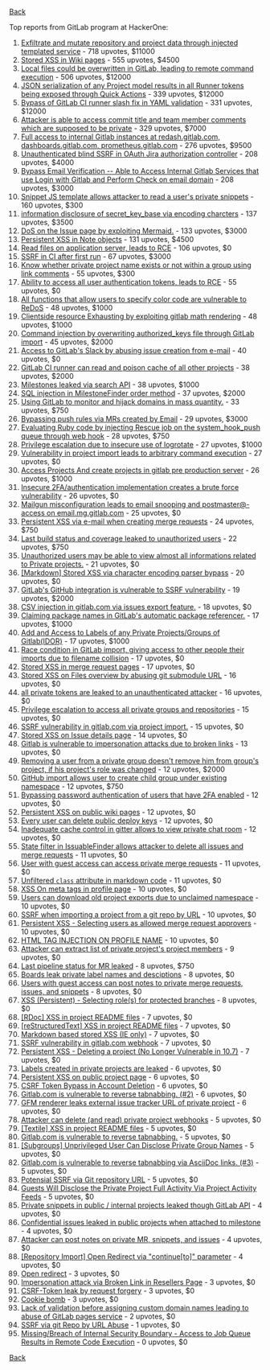 [Back](../README.md)

Top reports from GitLab program at HackerOne:

1. [Exfiltrate and mutate repository and project data through injected templated service](https://hackerone.com/reports/446585) - 718 upvotes, $11000
2. [Stored XSS in Wiki pages](https://hackerone.com/reports/526325) - 555 upvotes, $4500
3. [Local files could be overwritten in GitLab, leading to remote command execution](https://hackerone.com/reports/587854) - 506 upvotes, $12000
4. [JSON serialization of any Project model results in all Runner tokens being exposed through Quick Actions](https://hackerone.com/reports/509924) - 339 upvotes, $12000
5. [Bypass of GitLab CI runner slash fix in YAML validation](https://hackerone.com/reports/409395) - 331 upvotes, $12000
6. [Attacker is able to access commit title and team member comments which are supposed to be private](https://hackerone.com/reports/502593) - 329 upvotes, $7000
7. [Full access to internal Gitlab instances at redash.gitlab.com, dashboards.gitlab.com, prometheus.gitlab.com](https://hackerone.com/reports/498964) - 276 upvotes, $9500
8. [Unauthenticated blind SSRF in OAuth Jira authorization controller](https://hackerone.com/reports/398799) - 208 upvotes, $4000
9. [Bypass Email Verification -- Able to Access Internal Gitlab Services that use Login with Gitlab and Perform Check on email domain](https://hackerone.com/reports/565883) - 208 upvotes, $3000
10. [Snippet JS template allows attacker to read a user's private snippets](https://hackerone.com/reports/348443) - 160 upvotes, $300
11. [information disclosure of secret_key_base via encoding charcters](https://hackerone.com/reports/460545) - 137 upvotes, $3500
12. [DoS on the Issue page by exploiting Mermaid.](https://hackerone.com/reports/470067) - 133 upvotes, $3000
13. [Persistent XSS in Note objects](https://hackerone.com/reports/508184) - 131 upvotes, $4500
14. [Read files on application server, leads to RCE](https://hackerone.com/reports/178152) - 106 upvotes, $0
15. [SSRF in CI after first run](https://hackerone.com/reports/369451) - 67 upvotes, $3000
16. [Know whether private project name exists or not within a group using link comments](https://hackerone.com/reports/495497) - 55 upvotes, $300
17. [Ability to access all user authentication tokens, leads to RCE](https://hackerone.com/reports/158330) - 55 upvotes, $0
18. [All functions that allow users to specify color code are vulnerable to ReDoS](https://hackerone.com/reports/511381) - 48 upvotes, $1000
19. [Clientside resource Exhausting by exploiting gitlab math rendering](https://hackerone.com/reports/549040) - 48 upvotes, $1000
20. [Command injection by overwriting authorized_keys file through GitLab import](https://hackerone.com/reports/298873) - 45 upvotes, $2000
21. [Access to GitLab's Slack by abusing issue creation from e-mail](https://hackerone.com/reports/218230) - 40 upvotes, $0
22. [GitLab CI runner can read and poison cache of all other projects](https://hackerone.com/reports/301432) - 38 upvotes, $2000
23. [Milestones leaked via search API](https://hackerone.com/reports/460815) - 38 upvotes, $1000
24. [SQL injection in MilestoneFinder order method](https://hackerone.com/reports/298176) - 37 upvotes, $2000
25. [Using GitLab to monitor and hijack domains in mass quantity.](https://hackerone.com/reports/312118) - 33 upvotes, $750
26. [Bypassing push rules via MRs created by Email](https://hackerone.com/reports/526570) - 29 upvotes, $3000
27. [Evaluating Ruby code by injecting Rescue job on the system_hook_push queue through web hook](https://hackerone.com/reports/299473) - 28 upvotes, $750
28. [Privilege escalation due to insecure use of logrotate](https://hackerone.com/reports/578119) - 27 upvotes, $1000
29. [Vulnerability in project import leads to arbitrary command execution](https://hackerone.com/reports/378148) - 27 upvotes, $0
30. [Access Projects And create projects in gitlab pre production server](https://hackerone.com/reports/540711) - 26 upvotes, $1000
31. [Insecure 2FA/authentication implementation creates a brute force vulnerability](https://hackerone.com/reports/149598) - 26 upvotes, $0
32. [Mailgun misconfiguration leads to email snooping and postmaster@-access on email.mg.gitlab.com](https://hackerone.com/reports/174983) - 25 upvotes, $0
33. [Persistent XSS via e-mail when creating merge requests](https://hackerone.com/reports/496973) - 24 upvotes, $750
34. [Last build status and coverage leaked to unauthorized users](https://hackerone.com/reports/477222) - 22 upvotes, $750
35. [Unauthorized users may be able to view almost all informations related to Private projects.](https://hackerone.com/reports/407763) - 21 upvotes, $0
36. [[Markdown] Stored XSS via character encoding parser bypass](https://hackerone.com/reports/270999) - 20 upvotes, $0
37. [GitLab's GitHub integration is vulnerable to SSRF vulnerability](https://hackerone.com/reports/446593) - 19 upvotes, $2000
38. [CSV injection in gitlab.com via issues export feature.](https://hackerone.com/reports/216243) - 18 upvotes, $0
39. [Claiming package names in GitLab's automatic package referencer.](https://hackerone.com/reports/462503) - 17 upvotes, $1000
40. [Add and Access to Labels of any Private Projects/Groups of Gitlab(IDOR)](https://hackerone.com/reports/439729) - 17 upvotes, $1000
41. [Race condition in GitLab import, giving access to other people their imports due to filename collision](https://hackerone.com/reports/214028) - 17 upvotes, $0
42. [Stored XSS in merge request pages](https://hackerone.com/reports/409380) - 17 upvotes, $0
43. [Stored XSS on Files overview by abusing git submodule URL](https://hackerone.com/reports/218872) - 16 upvotes, $0
44. [all private tokens are leaked to an unauthenticated attacker](https://hackerone.com/reports/268794) - 16 upvotes, $0
45. [Privilege escalation to access all private groups and repositories](https://hackerone.com/reports/131210) - 15 upvotes, $0
46. [SSRF vulnerability in gitlab.com via project import.](https://hackerone.com/reports/215105) - 15 upvotes, $0
47. [Stored XSS on Issue details page](https://hackerone.com/reports/384255) - 14 upvotes, $0
48. [Gitlab is vulnerable to impersonation attacks due to broken links](https://hackerone.com/reports/265696) - 13 upvotes, $0
49. [Removing a user from a private group doesn't remove him from group's project, if his project's role was changed](https://hackerone.com/reports/310185) - 12 upvotes, $2000
50. [GitHub import allows user to create child group under existing namespace](https://hackerone.com/reports/301137) - 12 upvotes, $750
51. [Bypassing password authentication of users that have 2FA enabled](https://hackerone.com/reports/128085) - 12 upvotes, $0
52. [Persistent XSS on public wiki pages](https://hackerone.com/reports/136333) - 12 upvotes, $0
53. [Every user can delete public deploy keys](https://hackerone.com/reports/195088) - 12 upvotes, $0
54. [Inadequate cache control in gitter allows to view private chat room](https://hackerone.com/reports/493791) - 12 upvotes, $0
55. [State filter in IssuableFinder allows attacker to delete all issues and merge requests](https://hackerone.com/reports/186194) - 11 upvotes, $0
56. [User with guest access can access private merge requests](https://hackerone.com/reports/195134) - 11 upvotes, $0
57. [Unfiltered `class` attribute in markdown code](https://hackerone.com/reports/216453) - 11 upvotes, $0
58. [XSS On meta tags in profile page](https://hackerone.com/reports/159984) - 10 upvotes, $0
59. [Users can download old project exports due to unclaimed namespace](https://hackerone.com/reports/195058) - 10 upvotes, $0
60. [SSRF when importing a project from a git repo by URL](https://hackerone.com/reports/135937) - 10 upvotes, $0
61. [Persistent XSS - Selecting users as allowed merge request approvers](https://hackerone.com/reports/346217) - 10 upvotes, $0
62. [HTML TAG INJECTION ON PROFILE NAME](https://hackerone.com/reports/358001) - 10 upvotes, $0
63. [Attacker can extract list of private project's project members](https://hackerone.com/reports/128051) - 9 upvotes, $0
64. [Last pipeline status for MR leaked](https://hackerone.com/reports/582349) - 8 upvotes, $750
65. [Boards leak private label names and desciptions](https://hackerone.com/reports/162147) - 8 upvotes, $0
66. [Users with guest access can post notes to private merge requests, issues, and snippets](https://hackerone.com/reports/195140) - 8 upvotes, $0
67. [XSS (Persistent) - Selecting role(s) for protected branches](https://hackerone.com/reports/346111) - 8 upvotes, $0
68. [[RDoc] XSS in project README files](https://hackerone.com/reports/200693) - 7 upvotes, $0
69. [[reStructuredText] XSS in project README files](https://hackerone.com/reports/205497) - 7 upvotes, $0
70. [Markdown based stored XSS (IE only)](https://hackerone.com/reports/118024) - 7 upvotes, $0
71. [SSRF vulnerability in gitlab.com webhook](https://hackerone.com/reports/301924) - 7 upvotes, $0
72. [Persistent XSS - Deleting a project (No Longer Vulnerable in 10.7)](https://hackerone.com/reports/351554) - 7 upvotes, $0
73. [Labels created in private projects are leaked](https://hackerone.com/reports/132777) - 6 upvotes, $0
74. [Persistent XSS on public project page](https://hackerone.com/reports/129736) - 6 upvotes, $0
75. [CSRF Token Bypass in Account Deletion](https://hackerone.com/reports/182487) - 6 upvotes, $0
76. [Gitlab.com is vulnerable to reverse tabnabbing. (#2)](https://hackerone.com/reports/212629) - 6 upvotes, $0
77. [GFM renderer leaks external issue tracker URL of private project](https://hackerone.com/reports/133717) - 6 upvotes, $0
78. [Attacker can delete (and read) private project webhooks](https://hackerone.com/reports/134292) - 5 upvotes, $0
79. [[Textile] XSS in project README files](https://hackerone.com/reports/205498) - 5 upvotes, $0
80. [Gitlab.com is vulnerable to reverse tabnabbing.](https://hackerone.com/reports/211065) - 5 upvotes, $0
81. [[Subgroups] Unprivileged User Can Disclose Private Group Names](https://hackerone.com/reports/215384) - 5 upvotes, $0
82. [Gitlab.com is vulnerable to reverse tabnabbing via AsciiDoc links. (#3)](https://hackerone.com/reports/213114) - 5 upvotes, $0
83. [Potensial SSRF via Git repository URL](https://hackerone.com/reports/359288) - 5 upvotes, $0
84. [Guests Will Disclose the Private Project Full Activity Via Project Activity Feeds](https://hackerone.com/reports/491319) - 5 upvotes, $0
85. [Private snippets in public / internal projects leaked though GitLab API](https://hackerone.com/reports/134305) - 4 upvotes, $0
86. [Confidential issues leaked in public projects when attached to milestone](https://hackerone.com/reports/134300) - 4 upvotes, $0
87. [Attacker can post notes on private MR, snippets, and issues](https://hackerone.com/reports/134299) - 4 upvotes, $0
88. [[Repository Import] Open Redirect via "continue[to]" parameter](https://hackerone.com/reports/215970) - 4 upvotes, $0
89. [Open redirect](https://hackerone.com/reports/214034) - 3 upvotes, $0
90. [Impersonation attack via Broken Link in Resellers Page](https://hackerone.com/reports/266908) - 3 upvotes, $0
91. [CSRF-Token leak by request forgery](https://hackerone.com/reports/221432) - 3 upvotes, $0
92. [Cookie bomb](https://hackerone.com/reports/221041) - 3 upvotes, $0
93. [Lack of validation before assigning custom domain names leading to abuse of GitLab pages service](https://hackerone.com/reports/296907) - 2 upvotes, $0
94. [SSRF via git Repo by URL Abuse](https://hackerone.com/reports/191216) - 1 upvotes, $0
95. [Missing/Breach of Internal Security Boundary - Access to Job Queue Results in Remote Code Execution](https://hackerone.com/reports/224198) - 0 upvotes, $0


[Back](../README.md)